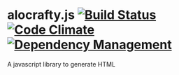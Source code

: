 alocrafty.js [![Build Status](https://travis-ci.org/gerardorf/alocrafty.js.svg?branch=master)](https://travis-ci.org/gerardorf/alocrafty.js) [![Code Climate](https://codeclimate.com/github/gerardorf/alocrafty.js.png)](https://codeclimate.com/github/gerardorf/alocrafty.js) [![Dependency Management](https://david-dm.org/gerardorf/alocrafty.js.png)](https://david-dm.org/gerardorf/alocrafty.js.png)
================================================

A javascript library to generate HTML

